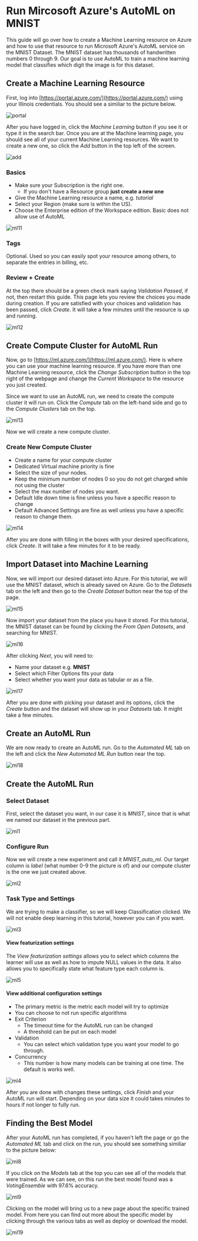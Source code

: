 # Run Mircosoft Azure's AutoML on MNIST

This guide will go over how to create a Machine Learning resource on Azure and how to use that resource to run Microsoft Azure's AutoML service on the MNIST Dataset. The MNIST dataset has thousands of handwritten numbers 0 through 9. Our goal is to use AutoML to train a machine learning model that classifies which digit the image is for this dataset.

## Create a Machine Learning Resource

First, log into [https://portal.azure.com/](https://portal.azure.com/) using your Illinois credentials. You should see a similiar to the picture below.

![portal](/images/Figures/portal.png)


After you have logged in, click the *Machine Learning* button if you see it or type it in the search bar. Once you are at the Machine learning page, you should see all of your current Machine Learning resources. We want to create a new one, so click the *Add* button in the top left of the screen.

![add](/images/Figures/Auto-ml10.PNG)

###  Basics

- Make sure your Subscription is the right one.
    - If you don't have a Resource group **just create a new one**
- Give the Machine Learning resource a name, e.g. *tutorial*
- Select your Region (make sure is within the US). 
- Choose the Enterprise edition of the Workspace edition. Basic does not allow use of AutoML

![ml11](/images/Figures/Auto-ml11.PNG)

### Tags

Optional. Used so you can easily spot your resource among others, to separate the entries in billing, etc.

### Review + Create

At the top there should be a green check mark saying *Validation Passed*, if not, then restart this guide. This page lets you review the choices you made during creation. If you are satisfied with your choices and validation has been passed, click *Create*. It will take a few minutes until the resource is up and running.

![ml12](/images/Figures/Auto-ml12.PNG)

## Create Compute Cluster for AutoML Run

Now, go to [https://ml.azure.com/](https://ml.azure.com/). Here is where you can use your machine learning resource. If you have more than one Machine Learning resource, click the *Change Subscription* button in the top right of the webpage and change the *Current Workspace* to the resource you just created. 

Since we want to use an AutoML run, we need to create the compute cluster it will run on. Click the *Compute* tab on the left-hand side and go to the *Compute Clusters* tab on the top.

![ml13](/images/Figures/Auto-ml13.PNG)

Now we will create a new compute cluster. 

### Create New Compute Cluster
- Create a name for your compute cluster
- Dedicated Virtual machine priority is fine 
- Select the size of your nodes.
- Keep the minimum number of nodes 0 so you do not get charged while not using the cluster
- Select the max number of nodes you want.
- Default Idle down time is fine unless you have a specific reason to change
- Default Advanced Settings are fine as well unless you have a specific reason to change them.

![ml14](/images/Figures/Auto-ml14.PNG)

After you are done with filling in the boxes with your desired specifications, click *Create*. It will take a few minutes for it to be ready.

## Import Dataset into Machine Learning

Now, we will import our desired dataset into Azure. For this tutorial, we will use the MNIST dataset, which is already saved on Azure. Go to the *Datasets* tab on the left and then go to the *Create Dataset* button near the top of the page. 

![ml15](/images/Figures/Auto-ml15.PNG)

Now import your dataset from the place you have it stored. For this tutorial, the MNIST dataset can be found by clicking the *From Open Datasets*, and searching for MNIST.

![ml16](/images/Figures/Auto-ml16.PNG)

After clicking *Next*, you will need to:
- Name your dataset e.g. **MNIST**
- Select which Filter Options fits your data
- Select whether you want your data as tabular or as a file.

![ml17](/images/Figures/Auto-ml17.PNG)

After you are done with picking your dataset and its options, click the *Create* button and the dataset will show up in your *Datasets* tab. It might take a few minutes.

## Create an AutoML Run

We are now ready to create an AutoML run. Go to the *Automated ML* tab on the left and click the *New Automated ML Run* button near the top.

![ml18](/images/Figures/Auto-ml18.PNG)


## Create the AutoML Run

### Select Dataset

First, select the dataset you want, in our case it is *MNIST*, since that is what we named our dataset in the previous part.

![ml1](/images/Figures/Auto-ml1.PNG)

### Configure Run

Now we will create a new experiment and call it *MNIST_auto_ml*. Our target column is *label* (what number 0-9 the picture is of) and our compute cluster is the one we just created above. 

![ml2](/images/Figures/auto-ml2.PNG)

### Task Type and Settings

We are trying to make a classifier, so we will keep Classification clicked. We will not enable deep learning in this tutorial, however you can if you want. 

![ml3](/images/Figures/auto-ml3.PNG)

####  View featurization settings

The *View featurization settings* allows you to select which columns the learner will use as well as how to impute NULL values in the data. It also allows you to specifically state what feature type each column is.

![ml5](/images/Figures/auto-ml5.PNG)

#### View additional configuration settings
- The primary metric is the metric each model will try to optimize
- You can choose to not run specific algorithms
- Exit Criterion
    - The timeout time for the AutoML run can be changed
    - A threshold can be put on each model
- Validation
    - You can select which validation type you want your model to go through.
- Concurrency
    - This number is how many models can be training at one time. The default is works well.

![ml4](/images/Figures/auto-ml4.PNG)

After you are done with changes these settings, click *Finish* and your AutoML run will start. Depending on your data size it could takes minutes to hours if not longer to fully run.

## Finding the Best Model

After your AutoML run has completed, if you haven't left the page or go the *Automated ML* tab and click on the run, you should see something similiar to the picture below:

![ml8](/images/Figures/auto-ml8.PNG)

If you click on the *Models* tab at the top you can see all of the models that were trained. As we can see, on this run the best model found was a *VotingEnsemble* with 97.6% accuracy.

![ml9](/images/Figures/Auto-ml9.PNG)

Clicking on the model will bring us to a new page about the specific trained model. From here you can find out more about the specific model by clicking through the various tabs as well as deploy or download the model.

![ml19](/images/Figures/Auto-ml19.PNG)

